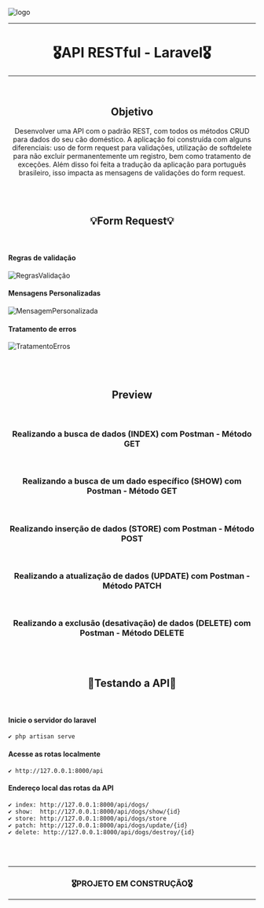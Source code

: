 ![logo](https://user-images.githubusercontent.com/68918326/193332767-8248edfa-cf76-4032-8eed-05bf3037838c.PNG)

<hr>
<h1 align="center">🎖️API RESTful - Laravel🎖️</h1>
<hr>
<br>


<h2 align="center">Objetivo</h2>
<p align="center">
  Desenvolver uma API com o padrão REST, com todos os métodos CRUD para dados do seu cão doméstico. A aplicação foi construída com alguns diferenciais: uso de form request para validações, utilização de softdelete para não excluir permanentemente um registro, bem como tratamento de exceções.
  Além disso foi feita a tradução da aplicação para português brasileiro, isso impacta as mensagens de validações do form request.
</p>
<br>
<br>


<h2 align="center">💡Form Request💡</h2>
<br> 

  #### Regras de validação
![RegrasValidação](https://user-images.githubusercontent.com/68918326/225942610-bf31c904-ac1d-4802-83cd-421c6581c26b.PNG)
  #### Mensagens Personalizadas
![MensagemPersonalizada](https://user-images.githubusercontent.com/68918326/225942720-fae3c49f-8337-4941-a44e-dbf585bc614d.PNG)
  #### Tratamento de erros
![TratamentoErros](https://user-images.githubusercontent.com/68918326/225942815-f102f547-e0d8-47f6-9925-6414a20d72e6.PNG)

<br>
<br> 


<h2 align="center">Preview</h2>

<br>
<h3 align="center">Realizando a busca de dados (INDEX) com Postman - Método GET</h3>

<br>
<h3 align="center">Realizando a busca de um dado específico (SHOW) com Postman - Método GET</h3>

<br>
<h3 align="center">Realizando inserção de dados (STORE) com Postman - Método POST</h3>

<br>
<h3 align="center">Realizando a atualização de dados (UPDATE) com Postman - Método PATCH</h3>

<br>
<h3 align="center">Realizando a exclusão (desativação) de dados (DELETE) com Postman - Método DELETE</h3>

<br>
<br>


<h2 align="center">🚀Testando a API🚀</h2>
<br> 

  #### Inicie o servidor do laravel
    ✔️ php artisan serve
  #### Acesse as rotas localmente
    ✔️ http://127.0.0.1:8000/api
  #### Endereço local das rotas da API
    ✔️ index: http://127.0.0.1:8000/api/dogs/
    ✔️ show:  http://127.0.0.1:8000/api/dogs/show/{id}
    ✔️ store: http://127.0.0.1:8000/api/dogs/store
    ✔️ patch: http://127.0.0.1:8000/api/dogs/update/{id}
    ✔️ delete: http://127.0.0.1:8000/api/dogs/destroy/{id}


<br>
<br> 

<hr>
<h3 align="center">🎖️PROJETO EM CONSTRUÇÃO🎖️</h3>
<hr>
